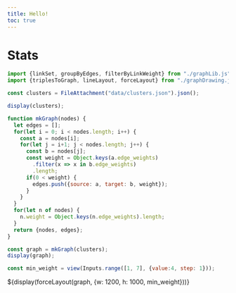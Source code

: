 ```yaml
---
title: Hello!
toc: true
---
```


# Stats

```js
import {linkSet, groupByEdges, filterByLinkWeight} from "./graphLib.js";
import {triplesToGraph, lineLayout, forceLayout} from "./graphDrawing.js";

const clusters = FileAttachment("data/clusters.json").json();
```

```js
display(clusters);

function mkGraph(nodes) {
  let edges = [];
  for(let i = 0; i < nodes.length; i++) {
    const a = nodes[i];
    for(let j = i+1; j < nodes.length; j++) {
      const b = nodes[j];
      const weight = Object.keys(a.edge_weights)
        .filter(x => x in b.edge_weights)
        .length;
      if(0 < weight) {
        edges.push({source: a, target: b, weight});
      }
    }
  }
  for(let n of nodes) {
    n.weight = Object.keys(n.edge_weights).length;
  }
  return {nodes, edges};
}
```

```js
const graph = mkGraph(clusters);
display(graph);
```

```js
const min_weight = view(Inputs.range([1, 7], {value:4, step: 1}));
```


<div style="display: flex;">
 ${display(forceLayout(graph, {w: 1200, h: 1000, min_weight}))}
</div>
